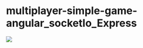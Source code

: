 # multiplayer-simple-game-angular_socketIo_Express

<img src="https://i.postimg.cc/xjm9Kzk9/gamea.png">
